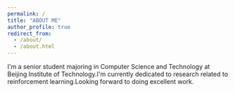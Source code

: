```yaml
---
permalink: /
title: "ABOUT ME"
author_profile: true
redirect_from: 
  - /about/
  - /about.html
---
```


I'm a senior student majoring in Computer Science and Technology at Beijing Institute of Technology.I'm currently dedicated to research related to reinforcement learning.Looking forward to doing excellent work.

